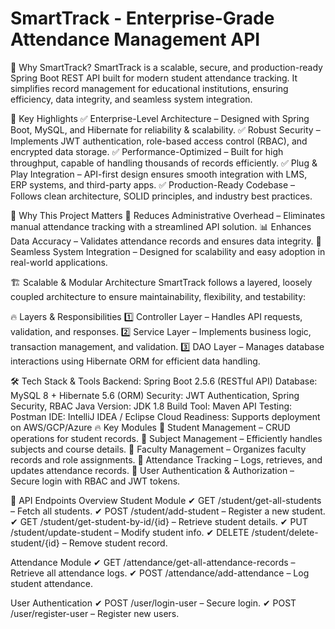 # SmartTrack - Enterprise-Grade Attendance Management API
🚀 Why SmartTrack?
SmartTrack is a scalable, secure, and production-ready Spring Boot REST API built for modern student attendance tracking. It simplifies record management for educational institutions, ensuring efficiency, data integrity, and seamless system integration.

🎯 Key Highlights
✅ Enterprise-Level Architecture – Designed with Spring Boot, MySQL, and Hibernate for reliability & scalability.
✅ Robust Security – Implements JWT authentication, role-based access control (RBAC), and encrypted data storage.
✅ Performance-Optimized – Built for high throughput, capable of handling thousands of records efficiently.
✅ Plug & Play Integration – API-first design ensures smooth integration with LMS, ERP systems, and third-party apps.
✅ Production-Ready Codebase – Follows clean architecture, SOLID principles, and industry best practices.

🎯 Why This Project Matters
🚀 Reduces Administrative Overhead – Eliminates manual attendance tracking with a streamlined API solution.
📊 Enhances Data Accuracy – Validates attendance records and ensures data integrity.
🔗 Seamless System Integration – Designed for scalability and easy adoption in real-world applications.

🏗️ Scalable & Modular Architecture
SmartTrack follows a layered, loosely coupled architecture to ensure maintainability, flexibility, and testability:

🔥 Layers & Responsibilities
1️⃣ Controller Layer – Handles API requests, validation, and responses.
2️⃣ Service Layer – Implements business logic, transaction management, and validation.
3️⃣ DAO Layer – Manages database interactions using Hibernate ORM for efficient data handling.

🛠️ Tech Stack & Tools
Backend: Spring Boot 2.5.6 (RESTful API)
Database: MySQL 8 + Hibernate 5.6 (ORM)
Security: JWT Authentication, Spring Security, RBAC
Java Version: JDK 1.8
Build Tool: Maven
API Testing: Postman
IDE: IntelliJ IDEA / Eclipse
Cloud Readiness: Supports deployment on AWS/GCP/Azure
🔥 Key Modules
🔹 Student Management – CRUD operations for student records.
🔹 Subject Management – Efficiently handles subjects and course details.
🔹 Faculty Management – Organizes faculty records and role assignments.
🔹 Attendance Tracking – Logs, retrieves, and updates attendance records.
🔹 User Authentication & Authorization – Secure login with RBAC and JWT tokens.

📂 API Endpoints Overview
Student Module
✔ GET /student/get-all-students – Fetch all students.
✔ POST /student/add-student – Register a new student.
✔ GET /student/get-student-by-id/{id} – Retrieve student details.
✔ PUT /student/update-student – Modify student info.
✔ DELETE /student/delete-student/{id} – Remove student record.

Attendance Module
✔ GET /attendance/get-all-attendance-records – Retrieve all attendance logs.
✔ POST /attendance/add-attendance – Log student attendance.

User Authentication
✔ POST /user/login-user – Secure login.
✔ POST /user/register-user – Register new users.


